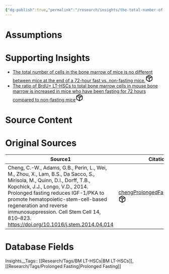 ```yaml
---
{"dg-publish":true,"permalink":"/research/insights/the-total-number-of-cycling-lt-hs-cs-in-mouse-bone-marrow-increases-by-the-end-of-a-72-hour-fast/"}
---
```


# Assumptions
<div><ul class="dataview list-view-ul"></ul></div>

# Supporting Insights
<div><ul class="dataview list-view-ul"><li><span><a data-tooltip-position="top" aria-label="Research/Insights/The total number of cells in the bone marrow of mice is no different between mice at the end of a 72-hour fast vs. non-fasting mice..md" data-href="Research/Insights/The total number of cells in the bone marrow of mice is no different between mice at the end of a 72-hour fast vs. non-fasting mice..md" href="Research/Insights/The total number of cells in the bone marrow of mice is no different between mice at the end of a 72-hour fast vs. non-fasting mice..md" class="internal-link" target="_blank" rel="noopener" fileclass-name="Research Links">The total number of cells in the bone marrow of mice is no different between mice at the end of a 72-hour fast vs. non-fasting mice.</a><a class="metadata-menu fileclass-icon"><svg xmlns="http://www.w3.org/2000/svg" width="24" height="24" viewBox="0 0 24 24" fill="none" stroke="currentColor" stroke-width="2" stroke-linecap="round" stroke-linejoin="round" class="svg-icon lucide-package"><path d="m7.5 4.27 9 5.15"></path><path d="M21 8a2 2 0 0 0-1-1.73l-7-4a2 2 0 0 0-2 0l-7 4A2 2 0 0 0 3 8v8a2 2 0 0 0 1 1.73l7 4a2 2 0 0 0 2 0l7-4A2 2 0 0 0 21 16Z"></path><path d="m3.3 7 8.7 5 8.7-5"></path><path d="M12 22V12"></path></svg></a></span></li><li><span><a data-tooltip-position="top" aria-label="Research/Insights/The ratio of BrdU+ LT-HSCs to total bone marrow cells in mouse bone marrow is increased in mice who have been fasting for 72 hours compared to non-fasting mice.md" data-href="Research/Insights/The ratio of BrdU+ LT-HSCs to total bone marrow cells in mouse bone marrow is increased in mice who have been fasting for 72 hours compared to non-fasting mice.md" href="Research/Insights/The ratio of BrdU+ LT-HSCs to total bone marrow cells in mouse bone marrow is increased in mice who have been fasting for 72 hours compared to non-fasting mice.md" class="internal-link" target="_blank" rel="noopener" fileclass-name="Research Links">The ratio of BrdU+ LT-HSCs to total bone marrow cells in mouse bone marrow is increased in mice who have been fasting for 72 hours compared to non-fasting mice</a><a class="metadata-menu fileclass-icon"><svg xmlns="http://www.w3.org/2000/svg" width="24" height="24" viewBox="0 0 24 24" fill="none" stroke="currentColor" stroke-width="2" stroke-linecap="round" stroke-linejoin="round" class="svg-icon lucide-package"><path d="m7.5 4.27 9 5.15"></path><path d="M21 8a2 2 0 0 0-1-1.73l-7-4a2 2 0 0 0-2 0l-7 4A2 2 0 0 0 3 8v8a2 2 0 0 0 1 1.73l7 4a2 2 0 0 0 2 0l7-4A2 2 0 0 0 21 16Z"></path><path d="m3.3 7 8.7 5 8.7-5"></path><path d="M12 22V12"></path></svg></a></span></li></ul></div>

# Source Content
<div><ul class="dataview list-view-ul"></ul></div>

# Original Sources
<div><table class="dataview table-view-table"><thead class="table-view-thead"><tr class="table-view-tr-header"><th class="table-view-th"><span>Source</span><span class="dataview small-text">1</span></th><th class="table-view-th"><span>Citation Key</span></th></tr></thead><tbody class="table-view-tbody"><tr><td><span>Cheng, C.-W., Adams, G.B., Perin, L., Wei, M., Zhou, X., Lam, B.S., Da Sacco, S., Mirisola, M., Quinn, D.I., Dorff, T.B., Kopchick, J.J., Longo, V.D., 2014. Prolonged fasting reduces IGF-1/PKA to promote hematopoietic-stem-cell-based regeneration and reverse immunosuppression. Cell Stem Cell 14, 810–823. <a rel="noopener" class="external-link" href="https://doi.org/10.1016/j.stem.2014.04.014" target="_blank">https://doi.org/10.1016/j.stem.2014.04.014</a></span></td><td><span><a data-tooltip-position="top" aria-label="Research/Studies/chengProlongedFastingReduces2014.md" data-href="Research/Studies/chengProlongedFastingReduces2014.md" href="Research/Studies/chengProlongedFastingReduces2014.md" class="internal-link" target="_blank" rel="noopener" fileclass-name="Research Links">chengProlongedFastingReduces2014</a><a class="metadata-menu fileclass-icon"><svg xmlns="http://www.w3.org/2000/svg" width="24" height="24" viewBox="0 0 24 24" fill="none" stroke="currentColor" stroke-width="2" stroke-linecap="round" stroke-linejoin="round" class="svg-icon lucide-package"><path d="m7.5 4.27 9 5.15"></path><path d="M21 8a2 2 0 0 0-1-1.73l-7-4a2 2 0 0 0-2 0l-7 4A2 2 0 0 0 3 8v8a2 2 0 0 0 1 1.73l7 4a2 2 0 0 0 2 0l7-4A2 2 0 0 0 21 16Z"></path><path d="m3.3 7 8.7 5 8.7-5"></path><path d="M12 22V12"></path></svg></a></span></td></tr></tbody></table></div>

# Database Fields
Insights__Tags:: [[Research/Tags/BM LT-HSCs\|BM LT-HSCs]], [[Research/Tags/Prolonged Fasting\|Prolonged Fasting]]